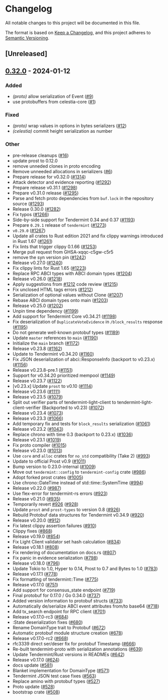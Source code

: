 # Changelog
All notable changes to this project will be documented in this file.

The format is based on [Keep a Changelog](https://keepachangelog.com/en/1.0.0/),
and this project adheres to [Semantic Versioning](https://semver.org/spec/v2.0.0.html).

## [Unreleased]

## [0.32.0](https://github.com/eigerco/celestia-tendermint-rs/releases/tag/celestia-tendermint-proto-v0.32.0) - 2024-01-12

### Added
- *(proto)* allow serialization of Event ([#9](https://github.com/eigerco/celestia-tendermint-rs/pull/9))
- use protobuffers from celestia-core ([#1](https://github.com/eigerco/celestia-tendermint-rs/pull/1))

### Fixed
- *(proto)* wrap values in options in bytes serializers ([#12](https://github.com/eigerco/celestia-tendermint-rs/pull/12))
- *(celestia)* commit height serialization as number

### Other
- pre-release cleanups ([#16](https://github.com/eigerco/celestia-tendermint-rs/pull/16))
- update prost to 0.12.0
- remove unneded clones in proto encoding
- Remove unneeded allocations in serializers ([#6](https://github.com/eigerco/celestia-tendermint-rs/pull/6))
- Prepare release for v0.32.0 ([#1314](https://github.com/eigerco/celestia-tendermint-rs/pull/1314))
- Attack detector and evidence reporting ([#1292](https://github.com/eigerco/celestia-tendermint-rs/pull/1292))
- Prepare release v0.31.1 ([#1298](https://github.com/eigerco/celestia-tendermint-rs/pull/1298))
- Prepare v0.31.0 release ([#1295](https://github.com/eigerco/celestia-tendermint-rs/pull/1295))
- Parse and fetch proto dependencies from `buf.lock` in the repository source ([#1293](https://github.com/eigerco/celestia-tendermint-rs/pull/1293))
- Release 0.30.0 ([#1282](https://github.com/eigerco/celestia-tendermint-rs/pull/1282))
- Fix typos ([#1266](https://github.com/eigerco/celestia-tendermint-rs/pull/1266))
- Side-by-side support for Tendermint 0.34 and 0.37 ([#1193](https://github.com/eigerco/celestia-tendermint-rs/pull/1193))
- Prepare `0.29.1` release of `tendermint` ([#1273](https://github.com/eigerco/celestia-tendermint-rs/pull/1273))
- `v0.29.0` ([#1267](https://github.com/eigerco/celestia-tendermint-rs/pull/1267))
- Update all crates to Rust edition 2021 and fix clippy warnings introduced in Rust 1.67 ([#1261](https://github.com/eigerco/celestia-tendermint-rs/pull/1261))
- Fix lints that trigger clippy 0.1.66 ([#1253](https://github.com/eigerco/celestia-tendermint-rs/pull/1253))
- Merge pull request from GHSA-xqqc-c5gw-c5r5
- remove the syn version pin ([#1242](https://github.com/eigerco/celestia-tendermint-rs/pull/1242))
- Release v0.27.0 ([#1240](https://github.com/eigerco/celestia-tendermint-rs/pull/1240))
- Fix clippy lints for Rust 1.65 ([#1223](https://github.com/eigerco/celestia-tendermint-rs/pull/1223))
- Replace RPC ABCI types with ABCI domain types ([#1204](https://github.com/eigerco/celestia-tendermint-rs/pull/1204))
- Release v0.26.0 ([#1218](https://github.com/eigerco/celestia-tendermint-rs/pull/1218))
- Apply suggestions from [#1212](https://github.com/eigerco/celestia-tendermint-rs/pull/1212) code review ([#1215](https://github.com/eigerco/celestia-tendermint-rs/pull/1215))
- Fix unclosed HTML tags errors ([#1212](https://github.com/eigerco/celestia-tendermint-rs/pull/1212))
- Serialization of optional values without Clone ([#1207](https://github.com/eigerco/celestia-tendermint-rs/pull/1207))
- Rebase ABCI domain types onto main ([#1203](https://github.com/eigerco/celestia-tendermint-rs/pull/1203))
- Release v0.25.0 ([#1202](https://github.com/eigerco/celestia-tendermint-rs/pull/1202))
- Unpin time dependency ([#1199](https://github.com/eigerco/celestia-tendermint-rs/pull/1199))
- Add support for Tendermint Core v0.34.21 ([#1198](https://github.com/eigerco/celestia-tendermint-rs/pull/1198))
- Fix deserialization of `DuplicateVoteEvidence` in `/block_results` response ([#1195](https://github.com/eigerco/celestia-tendermint-rs/pull/1195))
- Do not generate well-known protobuf types ([#1189](https://github.com/eigerco/celestia-tendermint-rs/pull/1189))
- Update `master` references to `main` ([#1190](https://github.com/eigerco/celestia-tendermint-rs/pull/1190))
- Initialize the `main` branch ([#1172](https://github.com/eigerco/celestia-tendermint-rs/pull/1172))
- Release v0.23.8 ([#1162](https://github.com/eigerco/celestia-tendermint-rs/pull/1162))
- Update to Tendermint v0.34.20 ([#1160](https://github.com/eigerco/celestia-tendermint-rs/pull/1160))
- Fix JSON deserialization of abci::ResponseInfo (backport to v0.23.x) ([#1156](https://github.com/eigerco/celestia-tendermint-rs/pull/1156))
- Release v0.23.8-pre.1 ([#1151](https://github.com/eigerco/celestia-tendermint-rs/pull/1151))
- Support for v0.34.20 prioritized mempool ([#1149](https://github.com/eigerco/celestia-tendermint-rs/pull/1149))
- Release v0.23.7 ([#1122](https://github.com/eigerco/celestia-tendermint-rs/pull/1122))
- [v0.23.x] Update `prost` to v0.10 ([#1114](https://github.com/eigerco/celestia-tendermint-rs/pull/1114))
- Release v0.23.6 ([#1111](https://github.com/eigerco/celestia-tendermint-rs/pull/1111))
- Release v0.23.5 ([#1079](https://github.com/eigerco/celestia-tendermint-rs/pull/1079))
- Split out verifier parts of tendermint-light-client to tendermint-light-client-verifier (Backported to v0.23) ([#1072](https://github.com/eigerco/celestia-tendermint-rs/pull/1072))
- Release v0.23.4 ([#1073](https://github.com/eigerco/celestia-tendermint-rs/pull/1073))
- Release v0.23.3 ([#1066](https://github.com/eigerco/celestia-tendermint-rs/pull/1066))
- Add temporary fix and tests for `block_results` serialization ([#1061](https://github.com/eigerco/celestia-tendermint-rs/pull/1061))
- Release v0.23.2 ([#1043](https://github.com/eigerco/celestia-tendermint-rs/pull/1043))
- Replace chrono with time 0.3 (backport to 0.23.x) ([#1036](https://github.com/eigerco/celestia-tendermint-rs/pull/1036))
- Release v0.23.1 ([#1019](https://github.com/eigerco/celestia-tendermint-rs/pull/1019))
- Fix proto compiler ([#1015](https://github.com/eigerco/celestia-tendermint-rs/pull/1015))
- Release v0.23.0 ([#1013](https://github.com/eigerco/celestia-tendermint-rs/pull/1013))
- Use `core` and `alloc` crates for `no_std` compatibility (Take 2) ([#993](https://github.com/eigerco/celestia-tendermint-rs/pull/993))
- Update to official Prost v0.9 ([#1011](https://github.com/eigerco/celestia-tendermint-rs/pull/1011))
- Bump version to 0.23.0-internal ([#1009](https://github.com/eigerco/celestia-tendermint-rs/pull/1009))
- Move out `tendermint::config` to `tendermint-config` crate ([#986](https://github.com/eigerco/celestia-tendermint-rs/pull/986))
- Adopt forked prost crates ([#1005](https://github.com/eigerco/celestia-tendermint-rs/pull/1005))
- Use chrono::DateTime instead of std::time::SystemTime ([#994](https://github.com/eigerco/celestia-tendermint-rs/pull/994))
- Release v0.22.0 ([#987](https://github.com/eigerco/celestia-tendermint-rs/pull/987))
- Use flex-error for tendermint-rs errors ([#923](https://github.com/eigerco/celestia-tendermint-rs/pull/923))
- Release v0.21.0 ([#935](https://github.com/eigerco/celestia-tendermint-rs/pull/935))
- Temporarily revert [#926](https://github.com/eigerco/celestia-tendermint-rs/pull/926) ([#928](https://github.com/eigerco/celestia-tendermint-rs/pull/928))
- Update `prost` and `prost-types` to version 0.8 ([#926](https://github.com/eigerco/celestia-tendermint-rs/pull/926))
- Rebuild Protobuf data structures for Tendermint v0.34.9 ([#920](https://github.com/eigerco/celestia-tendermint-rs/pull/920))
- Release v0.20.0 ([#912](https://github.com/eigerco/celestia-tendermint-rs/pull/912))
- Fix latest clippy assertion failures ([#910](https://github.com/eigerco/celestia-tendermint-rs/pull/910))
- Clippy fixes ([#868](https://github.com/eigerco/celestia-tendermint-rs/pull/868))
- Release v0.19.0 ([#854](https://github.com/eigerco/celestia-tendermint-rs/pull/854))
- Fix Light Client validator set hash calculation ([#834](https://github.com/eigerco/celestia-tendermint-rs/pull/834))
- Release v0.18.1 ([#808](https://github.com/eigerco/celestia-tendermint-rs/pull/808))
- Fix rendering of documentation on docs.rs ([#807](https://github.com/eigerco/celestia-tendermint-rs/pull/807))
- Fix panic in evidence serialization ([#798](https://github.com/eigerco/celestia-tendermint-rs/pull/798))
- Release v0.18.0 ([#796](https://github.com/eigerco/celestia-tendermint-rs/pull/796))
- Update Tokio to 1.0, Hyper to 0.14, Prost to 0.7 and Bytes to 1.0 ([#783](https://github.com/eigerco/celestia-tendermint-rs/pull/783))
- Release v0.17.1 ([#778](https://github.com/eigerco/celestia-tendermint-rs/pull/778))
- Fix formatting of tendermint::Time ([#775](https://github.com/eigerco/celestia-tendermint-rs/pull/775))
- Release v0.17.0 ([#751](https://github.com/eigerco/celestia-tendermint-rs/pull/751))
- Add support for consensus_state endpoint ([#719](https://github.com/eigerco/celestia-tendermint-rs/pull/719))
- Final protobuf for 0.17.0 / Go 0.34.0 ([#737](https://github.com/eigerco/celestia-tendermint-rs/pull/737))
- Added version information to protobuf structs ([#733](https://github.com/eigerco/celestia-tendermint-rs/pull/733))
- Automatically de/serialize ABCI event attributes from/to base64 ([#718](https://github.com/eigerco/celestia-tendermint-rs/pull/718))
- Add tx_search endpoint for RPC client ([#701](https://github.com/eigerco/celestia-tendermint-rs/pull/701))
- Release v0.17.0-rc3 ([#684](https://github.com/eigerco/celestia-tendermint-rs/pull/684))
- :State deserialization fixes ([#680](https://github.com/eigerco/celestia-tendermint-rs/pull/680))
- Rename DomainType trait to Protobuf ([#672](https://github.com/eigerco/celestia-tendermint-rs/pull/672))
- Automatic protobuf module structure creation ([#678](https://github.com/eigerco/celestia-tendermint-rs/pull/678))
- Release v0.17.0-rc2 ([#668](https://github.com/eigerco/celestia-tendermint-rs/pull/668))
- rfc3339 direct ser/deser fix for protobuf Timestamp ([#666](https://github.com/eigerco/celestia-tendermint-rs/pull/666))
- Re-built tendermint-proto with serialization annotations ([#639](https://github.com/eigerco/celestia-tendermint-rs/pull/639))
- Update Tendermint/Rust versions in READMEs ([#642](https://github.com/eigerco/celestia-tendermint-rs/pull/642))
- Release v0.17.0 ([#624](https://github.com/eigerco/celestia-tendermint-rs/pull/624))
- docs update ([#581](https://github.com/eigerco/celestia-tendermint-rs/pull/581))
- Blanket implementation for DomainType ([#571](https://github.com/eigerco/celestia-tendermint-rs/pull/571))
- Tendermint JSON test case fixes ([#563](https://github.com/eigerco/celestia-tendermint-rs/pull/563))
- Replace amino with protobuf types ([#527](https://github.com/eigerco/celestia-tendermint-rs/pull/527))
- Proto update ([#528](https://github.com/eigerco/celestia-tendermint-rs/pull/528))
- bootstrap crate ([#508](https://github.com/eigerco/celestia-tendermint-rs/pull/508))
